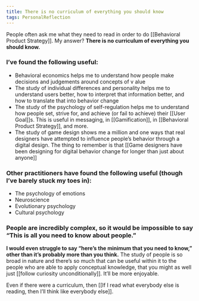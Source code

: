 ```yaml
---
title: There is no curriculum of everything you should know
tags: PersonalReflection
---
```

People often ask me what they need to read in order to do [[Behavioral Product Strategy]]. My answer? **There is no curriculum of everything you should know.**

### I’ve found the following useful:
* Behavioral economics helps me to understand how people make decisions and judgements around concepts of v	alue
* The study of individual differences and personality helps me to understand users better, how to interpret that information better, and how to translate that into behavior change
* The study of the psychology of self-regulation helps me to understand how people set, strive for, and achieve (or fail to achieve) their [[User Goal]]s.  This is useful in messaging, in [[Gamification]], in [[Behavioral Product Strategy]], and more.
* The study of game design shows me a million and one ways that real designers have attempted to influence people’s behavior through a digital design. The thing to remember is that [[Game designers have been designing for digital behavior change for longer than just about anyone]]
### Other practitioners have found the following useful (though I’ve barely stuck my toes in):
* The psychology of emotions
* Neuroscience
* Evolutionary psychology
* Cultural psychology

### People are incredibly complex, so it would be impossible to say “This is all you need to know about people.” 
**I would even struggle to say “here’s the minimum that you need to know,” other than it’s probably more than you think.** The study of people is so broad in nature and there’s so much that can be useful within it to the people who are able to apply conceptual knowledge, that you might as well just [[follow curiosity unconditionally]]. It’ll be more enjoyable.

Even if there were a curriculum, then [[If I read what everybody else is reading, then I’ll think like everybody else]].